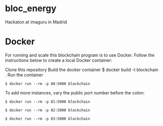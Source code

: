 # bloc_energy
Hackaton at imaguru in Madrid


# Docker
For running and scale this blockchain program is to use Docker. Follow the instructions below to create a local Docker container:

Clone this repository
Build the docker container
$ docker build -t blockchain .
Run the container


```
$ docker run --rm -p 80:5000 blockchain
```

To add more instances, vary the public port number before the colon:

```
$ docker run --rm -p 81:5000 blockchain
```
```
$ docker run --rm -p 82:5000 blockchain
```
```
$ docker run --rm -p 83:5000 blockchain
```